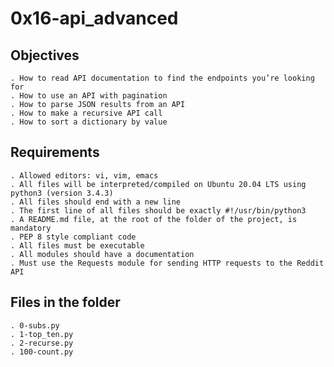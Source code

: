 # 0x16-api_advanced

## Objectives

    . How to read API documentation to find the endpoints you’re looking for
    . How to use an API with pagination
    . How to parse JSON results from an API
    . How to make a recursive API call
    . How to sort a dictionary by value

## Requirements

    . Allowed editors: vi, vim, emacs
    . All files will be interpreted/compiled on Ubuntu 20.04 LTS using python3 (version 3.4.3)
    . All files should end with a new line
    . The first line of all files should be exactly #!/usr/bin/python3
    . A README.md file, at the root of the folder of the project, is mandatory
    . PEP 8 style compliant code
    . All files must be executable
    . All modules should have a documentation
    . Must use the Requests module for sending HTTP requests to the Reddit API

## Files in the folder

    . 0-subs.py
    . 1-top_ten.py
    . 2-recurse.py
    . 100-count.py
